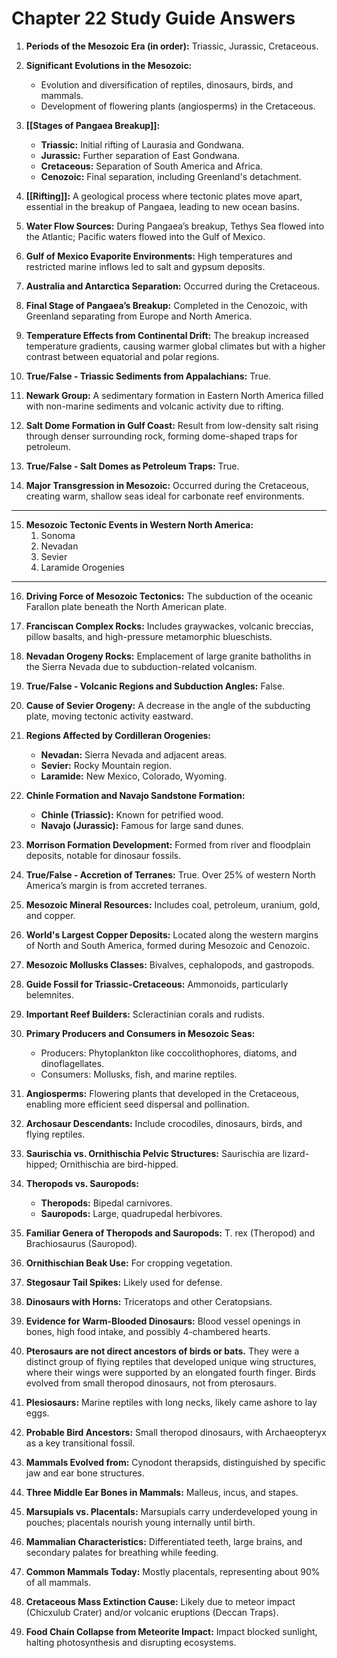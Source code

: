 # Chapter 22 Study Guide Answers

1. **Periods of the Mesozoic Era (in order):** Triassic, Jurassic, Cretaceous.

2. **Significant Evolutions in the Mesozoic:**
    - Evolution and diversification of reptiles, dinosaurs, birds, and mammals.
    - Development of flowering plants (angiosperms) in the Cretaceous.

3. **[[Stages of Pangaea Breakup]]:**
    - **Triassic:** Initial rifting of Laurasia and Gondwana.
    - **Jurassic:** Further separation of East Gondwana.
    - **Cretaceous:** Separation of South America and Africa.
    - **Cenozoic:** Final separation, including Greenland's detachment.

4. **[[Rifting]]:** A geological process where tectonic plates move apart, essential in the breakup of Pangaea, leading to new ocean basins.

5. **Water Flow Sources:** During Pangaea’s breakup, Tethys Sea flowed into the Atlantic; Pacific waters flowed into the Gulf of Mexico.

6. **Gulf of Mexico Evaporite Environments:** High temperatures and restricted marine inflows led to salt and gypsum deposits.

7. **Australia and Antarctica Separation:** Occurred during the Cretaceous.

8. **Final Stage of Pangaea’s Breakup:** Completed in the Cenozoic, with Greenland separating from Europe and North America.

9. **Temperature Effects from Continental Drift:** The breakup increased temperature gradients, causing warmer global climates but with a higher contrast between equatorial and polar regions.

10. **True/False - Triassic Sediments from Appalachians:** True.

11. **Newark Group:** A sedimentary formation in Eastern North America filled with non-marine sediments and volcanic activity due to rifting.

12. **Salt Dome Formation in Gulf Coast:** Result from low-density salt rising through denser surrounding rock, forming dome-shaped traps for petroleum.

13. **True/False - Salt Domes as Petroleum Traps:** True.


14. **Major Transgression in Mesozoic:** Occurred during the Cretaceous, creating warm, shallow seas ideal for carbonate reef environments.

----
15. **Mesozoic Tectonic Events in Western North America:** 
	1. Sonoma
	2. Nevadan
	3. Sevier
	4. Laramide Orogenies
---
16. **Driving Force of Mesozoic Tectonics:** The subduction of the oceanic Farallon plate beneath the North American plate.

17. **Franciscan Complex Rocks:** Includes graywackes, volcanic breccias, pillow basalts, and high-pressure metamorphic blueschists.

18. **Nevadan Orogeny Rocks:** Emplacement of large granite batholiths in the Sierra Nevada due to subduction-related volcanism.

19. **True/False - Volcanic Regions and Subduction Angles:** False.

20. **Cause of Sevier Orogeny:** A decrease in the angle of the subducting plate, moving tectonic activity eastward.

21. **Regions Affected by Cordilleran Orogenies:**
    - **Nevadan:** Sierra Nevada and adjacent areas.
    - **Sevier:** Rocky Mountain region.
    - **Laramide:** New Mexico, Colorado, Wyoming.

22. **Chinle Formation and Navajo Sandstone Formation:**
    - **Chinle (Triassic):** Known for petrified wood.
    - **Navajo (Jurassic):** Famous for large sand dunes.

23. **Morrison Formation Development:** Formed from river and floodplain deposits, notable for dinosaur fossils.

24. **True/False - Accretion of Terranes:** True. Over 25% of western North America’s margin is from accreted terranes.

25. **Mesozoic Mineral Resources:** Includes coal, petroleum, uranium, gold, and copper.

26. **World's Largest Copper Deposits:** Located along the western margins of North and South America, formed during Mesozoic and Cenozoic.

27. **Mesozoic Mollusks Classes:** Bivalves, cephalopods, and gastropods.

28. **Guide Fossil for Triassic-Cretaceous:** Ammonoids, particularly belemnites.

29. **Important Reef Builders:** Scleractinian corals and rudists.

30. **Primary Producers and Consumers in Mesozoic Seas:**
    - Producers: Phytoplankton like coccolithophores, diatoms, and dinoflagellates.
    - Consumers: Mollusks, fish, and marine reptiles.

31. **Angiosperms:** Flowering plants that developed in the Cretaceous, enabling more efficient seed dispersal and pollination.

32. **Archosaur Descendants:** Include crocodiles, dinosaurs, birds, and flying reptiles.

33. **Saurischia vs. Ornithischia Pelvic Structures:** Saurischia are lizard-hipped; Ornithischia are bird-hipped.

34. **Theropods vs. Sauropods:**
    - **Theropods:** Bipedal carnivores.
    - **Sauropods:** Large, quadrupedal herbivores.

35. **Familiar Genera of Theropods and Sauropods:** T. rex (Theropod) and Brachiosaurus (Sauropod).

36. **Ornithischian Beak Use:** For cropping vegetation.

37. **Stegosaur Tail Spikes:** Likely used for defense.

38. **Dinosaurs with Horns:** Triceratops and other Ceratopsians.

39. **Evidence for Warm-Blooded Dinosaurs:** Blood vessel openings in bones, high food intake, and possibly 4-chambered hearts.

40. **Pterosaurs are not direct ancestors of birds or bats.** They were a distinct group of flying reptiles that developed unique wing structures, where their wings were supported by an elongated fourth finger. Birds evolved from small theropod dinosaurs, not from pterosaurs.

41. **Plesiosaurs:** Marine reptiles with long necks, likely came ashore to lay eggs.

42. **Probable Bird Ancestors:** Small theropod dinosaurs, with Archaeopteryx as a key transitional fossil.

43. **Mammals Evolved from:** Cynodont therapsids, distinguished by specific jaw and ear bone structures.

44. **Three Middle Ear Bones in Mammals:** Malleus, incus, and stapes.

45. **Marsupials vs. Placentals:** Marsupials carry underdeveloped young in pouches; placentals nourish young internally until birth.

46. **Mammalian Characteristics:** Differentiated teeth, large brains, and secondary palates for breathing while feeding.

47. **Common Mammals Today:** Mostly placentals, representing about 90% of all mammals.

48. **Cretaceous Mass Extinction Cause:** Likely due to meteor impact (Chicxulub Crater) and/or volcanic eruptions (Deccan Traps).

49. **Food Chain Collapse from Meteorite Impact:** Impact blocked sunlight, halting photosynthesis and disrupting ecosystems.